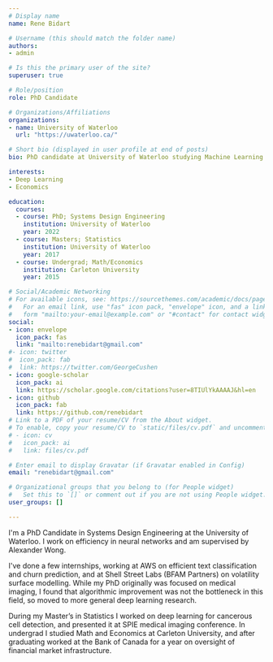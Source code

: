 ```yaml
---
# Display name
name: Rene Bidart

# Username (this should match the folder name)
authors:
- admin

# Is this the primary user of the site?
superuser: true

# Role/position
role: PhD Candidate

# Organizations/Affiliations
organizations:
- name: University of Waterloo
  url: "https://uwaterloo.ca/"

# Short bio (displayed in user profile at end of posts)
bio: PhD candidate at University of Waterloo studying Machine Learning

interests:
- Deep Learning
- Economics

education:
  courses:
  - course: PhD; Systems Design Engineering
    institution: University of Waterloo
    year: 2022
  - course: Masters; Statistics
    institution: University of Waterloo
    year: 2017
  - course: Undergrad; Math/Economics
    institution: Carleton University
    year: 2015

# Social/Academic Networking
# For available icons, see: https://sourcethemes.com/academic/docs/page-builder/#icons
#   For an email link, use "fas" icon pack, "envelope" icon, and a link in the
#   form "mailto:your-email@example.com" or "#contact" for contact widget.
social:
- icon: envelope
  icon_pack: fas
  link: "mailto:renebidart@gmail.com"
#- icon: twitter
#  icon_pack: fab
#  link: https://twitter.com/GeorgeCushen
- icon: google-scholar
  icon_pack: ai
  link: https://scholar.google.com/citations?user=8TIUlYkAAAAJ&hl=en
- icon: github
  icon_pack: fab
  link: https://github.com/renebidart
# Link to a PDF of your resume/CV from the About widget.
# To enable, copy your resume/CV to `static/files/cv.pdf` and uncomment the lines below.
# - icon: cv
#   icon_pack: ai
#   link: files/cv.pdf

# Enter email to display Gravatar (if Gravatar enabled in Config)
email: "renebidart@gmail.com"

# Organizational groups that you belong to (for People widget)
#   Set this to `[]` or comment out if you are not using People widget.
user_groups: []

---
```


I'm a PhD Candidate in Systems Design Engineering at the University of Waterloo. I work on efficiency in neural networks and am supervised by Alexander Wong.

I've done a few internships, working at AWS on efficient text classification and churn prediction, and at Shell Street Labs (BFAM Partners) on volatility surface modelling. While my PhD originally was focused on medical imaging, I found that algorithmic improvement was not the bottleneck in this field, so moved to more general deep learning research.

During my Master’s in Statistics I worked on deep learning for cancerous cell detection, and presented it at SPIE medical imaging conference. In undergrad I studied Math and Economics at Carleton University, and after graduating worked at the Bank of Canada for a year on oversight of financial market infrastructure.

<!-- math -> economics -> statistics -> medical imaging -> deep learning -->

